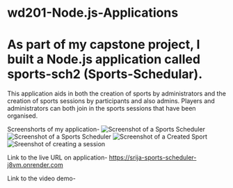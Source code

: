 # wd201-Node.js-Applications
# As part of my capstone project, I built a Node.js application called sports-sch2 (Sports-Schedular).

This application aids in both the creation of sports by administrators and the creation of sports sessions by participants and also admins. Players and administrators can both join in the sports sessions that have been organised.

Screenshorts of my application-
![Screenshot of a Sports Scheduler](https://drive.google.com/file/d/120TY2--49kzC61RBkJ0KCdDDiCGcGGar/view?usp=sharing)
![Screenshot of a Sports Scheduler](https://drive.google.com/uc?export=view&id=120TY2--49kzC61RBkJ0KCdDDiCGcGGar)
![Screenshot of a Created Sport](https://drive.google.com/file/d/1Fje3fbV98dvmg-cKwdBCLwFLnPqIVRxB/view?usp=sharing)
![Sreenshot of creating a session](https://drive.google.com/file/d/1B94lYGG6wY4LJT2NYu2zFQuD3djygk9j/view?usp=sharing)

Link to the live URL on application- https://srija-sports-scheduler-j8vm.onrender.com

Link to the video demo- 